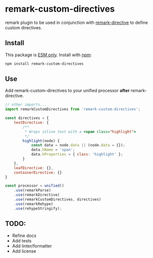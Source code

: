 # remark-custom-directives

remark plugin to be used in conjunction with [remark-directive](https://github.com/remarkjs/remark-directive) to define custom directives.

## Install

This package is [ESM only](https://gist.github.com/sindresorhus/a39789f98801d908bbc7ff3ecc99d99c). Install with [npm](https://docs.npmjs.com/cli/install):

```sh
npm install remark-custom-directives
```

## Use

Add remark-custom-directives to your unified processor __after__ remark-directive.

```js
// other imports...
import remarkCustomDirectives from 'remark-custom-directives';

const directives = {
    textDirective: {
        /**
         * Wraps inline text with a <span class="highlight">
         */
        highlight(node) {
            const data = node.data || (node.data = {});
            data.hName = 'span';
            data.hProperties = { class: 'highlight' };
        }
    },
    leafDirective: {},
    containerDirective: {}
}

const processor = unified()
    .use(remarkParse)
    .use(remarkDirective)
    .use(remarkCustomDirectives, directives)
    .use(remarkRehype)
    .use(rehypeStringify);
```

## TODO:

- Refine docs
- Add tests
- Add linter/formatter
- Add license
